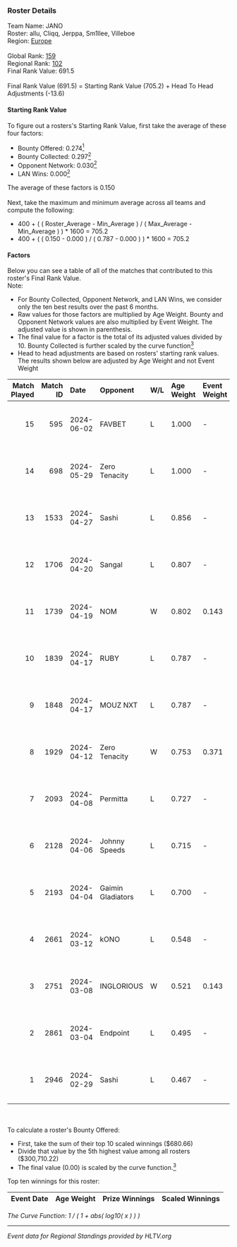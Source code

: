 ### Roster Details<br />
Team Name: JANO<br />
Roster: allu, Cliqq, Jerppa, Sm1llee, Villeboe<br />
Region: [Europe]( ../standings_europe.md)<br />
<br />
Global Rank: [159](../standings_global.md)<br />
Regional Rank: [102]( ../standings_europe.md)<br />
Final Rank Value:  691.5<br />
<br />
Final Rank Value (691.5) = Starting Rank Value (705.2) + Head To Head Adjustments (-13.6)<br />

#### Starting Rank Value<br />
To figure out a rosters's Starting Rank Value, first take the average of these four factors:<br />
- Bounty Offered: 0.274[<sup>1</sup>](#table2)
- Bounty Collected: 0.297[<sup>2</sup>](#table1)
- Opponent Network: 0.030[<sup>2</sup>](#table1)
- LAN Wins: 0.000[<sup>2</sup>](#table1)

The average of these factors is 0.150<br />
<br />
Next, take the maximum and minimum average across all teams and compute the following:<br />
- 400 + ( ( Roster_Average - Min_Average ) / ( Max_Average - Min_Average ) ) * 1600 = 705.2
- 400 + ( ( 0.150 - 0.000 ) / ( 0.787 - 0.000 ) ) * 1600 = 705.2


#### Factors<br />
Below you can see a table of all of the matches that contributed to this roster's Final Rank Value.<br />
Note:<br />

- For Bounty Collected, Opponent Network, and LAN Wins, we consider only the ten best results over the past 6 months.
- Raw values for those factors are multiplied by Age Weight. Bounty and Opponent Network values are also multiplied by Event Weight. The adjusted value is shown in parenthesis.
- The final value for a factor is the total of its adjusted values divided by 10. Bounty Collected is further scaled by the curve function[<sup>3</sup>](#curveFunction)
- Head to head adjustments are based on rosters' starting rank values. The results shown below are adjusted by Age Weight and not Event Weight
<span id="table1"></span><br />


| Match Played | Match ID | Date       | Opponent          | W/L | Age Weight | Event Weight | Bounty Collected | Opponent Network | LAN Wins  | H2H Adj. | Roster                                 |
| -: | -: | :- | :- | :- | :- | :- | :- | :- | :- | -: | :- |
|           15 |      595 | 2024-06-02 | FAVBET            | L   | 1.000      | -            | -                | -                | -         |   -10.17 | allu, Cliqq, Jerppa, Sm1llee, Villeboe |
|           14 |      698 | 2024-05-29 | Zero Tenacity     | L   | 1.000      | -            | -                | -                | -         |    -2.40 | allu, Cliqq, Jerppa, Sm1llee, Villeboe |
|           13 |     1533 | 2024-04-27 | Sashi             | L   | 0.856      | -            | -                | -                | -         |    -1.34 | allu, doto, Jerppa, juho, Sm1llee      |
|           12 |     1706 | 2024-04-20 | Sangal            | L   | 0.807      | -            | -                | -                | -         |    -2.25 | allu, doto, Jerppa, juho, Sm1llee      |
|           11 |     1739 | 2024-04-19 | NOM               | W   | 0.802      | 0.143        | 0.000 (0.000)    | 0.116 (0.013)    | 0 (0.000) |     7.86 | allu, doto, Jerppa, juho, Sm1llee      |
|           10 |     1839 | 2024-04-17 | RUBY              | L   | 0.787      | -            | -                | -                | -         |    -4.40 | allu, doto, Jerppa, juho, Sm1llee      |
|            9 |     1848 | 2024-04-17 | MOUZ NXT          | L   | 0.787      | -            | -                | -                | -         |    -2.54 | allu, doto, Jerppa, juho, Sm1llee      |
|            8 |     1929 | 2024-04-12 | Zero Tenacity     | W   | 0.753      | 0.371        | 0.153 (0.043)    | 1.000 (0.279)    | 0 (0.000) |    20.65 | allu, doto, Jerppa, juho, Sm1llee      |
|            7 |     2093 | 2024-04-08 | Permitta          | L   | 0.727      | -            | -                | -                | -         |    -3.86 | allu, doto, Jerppa, juho, Sm1llee      |
|            6 |     2128 | 2024-04-06 | Johnny Speeds     | L   | 0.715      | -            | -                | -                | -         |    -0.83 | allu, doto, Jerppa, juho, Sm1llee      |
|            5 |     2193 | 2024-04-04 | Gaimin Gladiators | L   | 0.700      | -            | -                | -                | -         |    -1.00 | allu, doto, Jerppa, juho, Sm1llee      |
|            4 |     2661 | 2024-03-12 | kONO              | L   | 0.548      | -            | -                | -                | -         |    -5.62 | allu, doto, Jelo, Jerppa, Sm1llee      |
|            3 |     2751 | 2024-03-08 | INGLORIOUS        | W   | 0.521      | 0.143        | 0.000 (0.000)    | 0.036 (0.003)    | 0 (0.000) |     5.52 | allu, doto, Jelo, Jerppa, Sm1llee      |
|            2 |     2861 | 2024-03-04 | Endpoint          | L   | 0.495      | -            | -                | -                | -         |   -11.92 | allu, doto, Jelo, Jerppa, Sm1llee      |
|            1 |     2946 | 2024-02-29 | Sashi             | L   | 0.467      | -            | -                | -                | -         |    -1.32 | allu, doto, Jelo, Jerppa, Sm1llee      |

<br />
<span id="table2"></span><br />
To calculate a roster's Bounty Offered:<br />

- First, take the sum of their top 10 scaled winnings ($680.66)
- Divide that value by the 5th highest value among all rosters ($300,710.22)
- The final value (0.00) is scaled by the curve function.[<sup>3</sup>](#curveFunction)

Top ten winnings for this roster:<br />

| Event Date | Age Weight | Prize Winnings | Scaled Winnings |
| :- | -: | :- | :- |


<span id="curveFunction"></span>_The Curve Function: 1 / ( 1 + abs( log10( x ) ) )_<br />

---
_Event data for Regional Standings provided by HLTV.org_<br />
